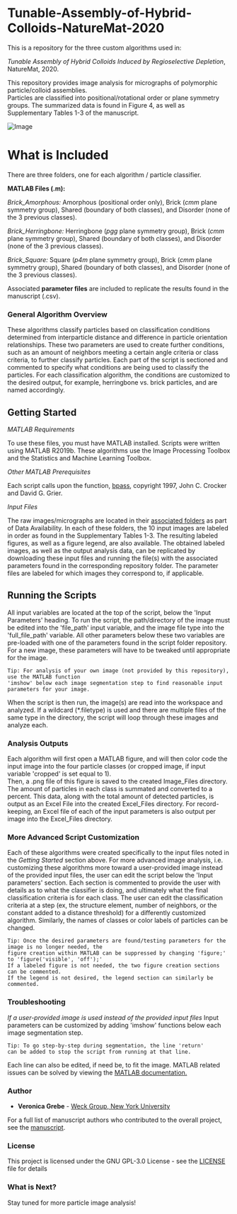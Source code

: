 # Tunable-Assembly-of-Hybrid-Colloids-NatureMat-2020
This is a repository for the three custom algorithms used in: 

*Tunable Assembly of Hybrid Colloids Induced by Regioselective Depletion*, NatureMat, 2020.  

This repository provides image analysis for micrographs of polymorphic particle/colloid assemblies.  
Particles are classified into positional/rotational order or plane symmetry groups.  The summarized data is found in Figure 4, as well as Supplementary Tables 1-3 of the manuscript.

![Image](https://dl.boxcloud.com/api/2.0/internal_files/677676466958/versions/719227641758/representations/png_paged_2048x2048/content/1.png?access_token=1!6tR27cEQRYmO4oIB67Q89ZlfeFalJkz_SaX7hWMZ3XXtZdYqRFgUdCONctbaY4ObzJk9azLyrarxuy1xSbPiFRvCdQqcGHxolYTKJGvrGeDLaBd1cxi6_1naPjZSHRA17vTJ51Ron09__QiI2v102Gcn_0n8iiZK7CoHInR2o2BZISvmcC5IwHEV0ItBYi6-s3Qanc8Me1Jjwo5WsIh8YZv1NgfNF7cfycGyuLc_Mu_j_uMey2f3cCKpaPnehb58N-pfn4yYUyJtpedaaA4lWXq-KYdUqzZlAnDaHbIW0B3cqdBVcY-_014FAKOEKSz3tI76nDf8ByBgTecvdEJpKotRZ3nh7AduXj9eeldaSq6rlCMdWpKyzy-9WOrVYUo8CHQjqUgXiDMp_Hdv8Q9Q7ilJFm8aNq_X5tSMI0Uur01RhL4EcPZHH7MwNT7YL8BwQy-A_MFzVbzm6jvJBST42Aczo7YDcO6FwWFM3EIA1hzGu5OVXEkekYNEW15Dvgn_cGWih9dg40fkRxc5zwn7CEhMysXSLyyoPU4nCfeFHCsg7kY4BrVYZMvMg9oMPUug9dHr&shared_link=https%3A%2F%2Fnyu.app.box.com%2Fv%2FNM-Regioselective-Depletion&box_client_name=box-content-preview&box_client_version=2.43.0)
# What is Included #
There are three folders, one for each algorithm / particle classifier.


**MATLAB Files (.m):**

*Brick_Amorphous:* Amorphous (positional order only),  Brick (*cmm* plane symmetry group), Shared (boundary of both classes), and Disorder (none of the 3 previous classes).

*Brick_Herringbone:* Herringbone (*pgg* plane symmetry group), Brick (*cmm* plane symmetry group),  Shared (boundary of both classes), and Disorder (none of the 3 previous classes).

*Brick_Square:* Square (*p4m* plane symmetry group), Brick (*cmm* plane symmetry group),  Shared (boundary of both classes), and Disorder (none of the 3 previous classes).


Associated **parameter files** are included to replicate the results found in the manuscript (.csv).

### General Algorithm Overview
These algorithms classify particles based on classification conditions determined from interparticle distance and difference in particle orientation relationships. 
These two parameters are used to create further conditions, such as an amount of neighbors meeting a certain angle criteria or class criteria, to further classify particles.
Each part of the script is sectioned and commented to specify what conditions are being used to classify the particles.  For each classification algorithm,
the conditions are customized to the desired output, for example, herringbone vs. brick particles, and are named accordingly.

## Getting Started
*MATLAB Requirements*

To use these files, you must have MATLAB installed.  Scripts were written using MATLAB R2019b. These algorithms use the Image Processing Toolbox and the Statistics and Machine Learning Toolbox.

*Other MATLAB Prerequisites*

Each script calls upon the function, [bpass](http://www.physics.emory.edu/faculty/weeks/idl/kit/bpass.pro), copyright 1997, John C. Crocker and David G. Grier.

*Input Files*

The raw images/micrographs are located in their [associated folders](https://nyu.app.box.com/v/NM-Regioselective-Depletion/folder/115393668444) as part of Data Availability.
In each of these folders, the 10 input images are labeled in order as found in the Supplementary Tables 1-3.  The resulting labeled figures, as well as a figure legend, are also available.
The obtained labeled images, as well as the output analysis data, can be replicated by downloading these input files and running the file(s) with the associated parameters found in the corresponding repository folder.  The parameter files are labeled for which images they correspond to, if applicable.

## Running the Scripts

All input variables are located at the top of the script, below the 'Input Parameters' heading. 
To run the script, the path/directory of the image must be edited into the 'file_path' input variable, and the image file type into the 'full_file_path' variable. 
All other parameters below these two variables are pre-loaded with one of the parameters found in the script folder repository.  For a new image, these parameters will have to be tweaked until appropriate for the image.
```
Tip: For analysis of your own image (not provided by this repository), use the MATLAB function
'imshow' below each image segmentation step to find reasonable input parameters for your image.
```
When the script is then run, the image(s) are read into the workspace and analyzed.  If a wildcard (*.filetype) is used and there are multiple files of the same type in the directory, the script will loop through these images and analyze each.


### Analysis Outputs
Each algorithm will first open a MATLAB figure, and will then color code the input image into the four particle classes (or cropped image, if input variable 'cropped' is set equal to 1).  
Then, a .png file of this figure is saved to the created Image_Files directory.  The amount of particles in each class is summated and converted to a percent. 
This data, along with the total amount of detected particles, is output as an Excel File into the created Excel_Files directory.
For record-keeping, an Excel file of each of the input parameters is also output per image into the Excel_Files directory.


### More Advanced Script Customization 

Each of these algorithms were created specifically to the input files noted in the *Getting Started* section above.  For more advanced image analysis, 
i.e. customizing these algorithms more toward a user-provided image instead of the provided input files, the user can edit the script
below the 'Input parameters' section.   Each section is commented to provide the user with details as to what the classifier is doing, 
and ultimately what the final classification criteria is for each class.  The user can edit the classification criteria at a step (ex, the structure element, number of neighbors, or the constant 
added to a distance threshold) for a differently customized algorithm.  Similarly, the names of classes or color labels of particles can be changed.
```
Tip: Once the desired parameters are found/testing parameters for the image is no longer needed, the 
figure creation within MATLAB can be suppressed by changing 'figure;' to 'figure('visible', 'off');'
If a labeled figure is not needed, the two figure creation sections can be commented.
If the legend is not desired, the legend section can similarly be commented.
```


### Troubleshooting
*If a user-provided image is used instead of the provided input files*
Input parameters can be customized  by adding 'imshow' functions below each image segmentation step.
```
Tip: To go step-by-step during segmentation, the line 'return'
can be added to stop the script from running at that line. 
```
Each line can also be edited, if need be, to fit the image.
MATLAB related issues can be solved by viewing the [MATLAB documentation.](https://www.mathworks.com/help/index.html)

### Author

* **Veronica Grebe** - [Weck Group, New York University](http://weckresearch.com/home)

For a full list of manuscript authors who contributed to the overall project, see the [manuscript](PLACEHOLDER).

### License

This project is licensed under the GNU GPL-3.0 License - see the [LICENSE](LICENSE) file for details

### What is Next?
Stay tuned for more particle image analysis!
